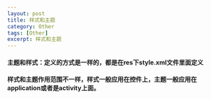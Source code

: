 ```yaml
---
layout: post
title: 样式和主题
category: Other
tags: [Other]
excerpt: 样式和主题
---
```


#### 主题和样式：定义的方式是一样的，都是在res下style.xml文件里面定义  ####

#### 样式和主题作用范围不一样，样式一般应用在控件上，主题一般应用在application或者是activity上面。 ####